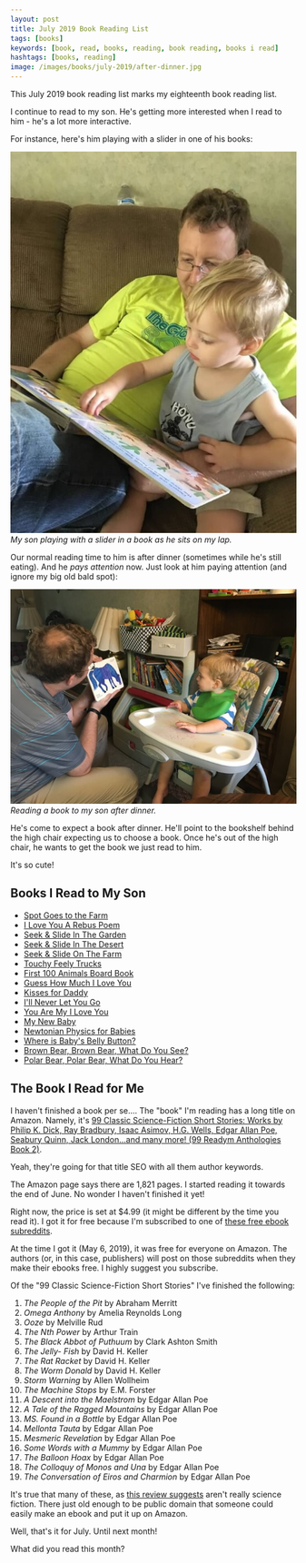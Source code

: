 ```yaml
---
layout: post
title: July 2019 Book Reading List
tags: [books]
keywords: [book, read, books, reading, book reading, books i read]
hashtags: [books, reading]
image: /images/books/july-2019/after-dinner.jpg
---
```


This July 2019 book reading list marks my eighteenth book reading list.

I continue to read to my son. He's getting more interested when I read to him - he's a lot more interactive.

For instance, here's him playing with a slider in one of his books:

![My son playing with a slider in a book as he sits on my lap.](/images/books/july-2019/on-the-couch.jpg)
*My son playing with a slider in a book as he sits on my lap.*

Our normal reading time to him is after dinner (sometimes while he's still eating).  And he *pays attention* now. Just look at him paying attention (and ignore my big old bald spot):

![Reading a book to my son after dinner.](/images/books/july-2019/after-dinner.jpg)
*Reading a book to my son after dinner.*

He's come to expect a book after dinner. He'll point to the bookshelf behind the high chair expecting us to choose a book. Once he's out of the high chair, he wants to get the book we just read to him.

It's so cute!

## Books I Read to My Son

* [Spot Goes to the Farm](https://www.abebooks.com/products/isbn/9780399214349/30349427765)
* [I Love You A Rebus Poem](https://www.abebooks.com/products/isbn/9780590376570/30315670864)
* [Seek & Slide In The Garden](https://www.abebooks.com/products/isbn/9781582096520/30327599773)
* [Seek & Slide In The Desert](https://www.abebooks.com/products/isbn/9780760766880/22760515092)
* [Seek & Slide On The Farm](https://www.abebooks.com/products/isbn/9780760731536/30260329474)
* [Touchy Feely Trucks](https://www.abebooks.com/products/isbn/9780746051832/22476395840)
* [First 100 Animals Board Book](https://www.abebooks.com/products/isbn/9780312496760/30314329516)
* [Guess How Much I Love You](https://www.abebooks.com/products/isbn/9780763642648/30162913584)
* [Kisses for Daddy](https://www.abebooks.com/products/isbn/9781921049309/30139041583)
* [I'll Never Let You Go](https://www.abebooks.com/products/isbn/9781492602743/22638593253)
* [You Are My I Love You](https://www.abebooks.com/products/isbn/9780399233920/22702856751)
* [My New Baby](https://www.abebooks.com/products/isbn/9781846432767/30314880373)
* [Newtonian Physics for Babies](https://www.abebooks.com/products/isbn/9781492656203/30387774532)
* [Where is Baby's Belly Button?](https://www.abebooks.com/products/isbn/9780689835605/22619578226)
* [Brown Bear, Brown Bear, What Do You See?](https://www.abebooks.com/products/isbn/9780805047905/30385096935)
* [Polar Bear, Polar Bear, What Do You Hear?](https://www.abebooks.com/products/isbn/9780312513467/22848160359)

## The Book I Read for Me

I haven't finished a book per se.... The "book" I'm reading has a long title on Amazon. Namely, it's [99 Classic Science-Fiction Short Stories: Works by Philip K. Dick, Ray Bradbury, Isaac Asimov, H.G. Wells, Edgar Allan Poe, Seabury Quinn, Jack London...and many more! (99 Readym Anthologies Book 2)](https://www.amazon.com/gp/product/B07RKSDTFP/?tag=hendrixjoseph-20).

Yeah, they're going for that title SEO with all them author keywords.

The Amazon page says there are 1,821 pages. I started reading it towards the end of June. No wonder I haven't finished it yet!

Right now, the price is set at $4.99 (it might be different by the time you read it). I got it for free because I'm subscribed to one of [these free ebook subreddits](https://old.reddit.com/r/FreeEBOOKS+KindleFreebies/).

At the time I got it (May 6, 2019), it was free for everyone on Amazon. The authors (or, in this case, publishers) will post on those subreddits when they make their ebooks free. I highly suggest you subscribe.

Of the "99 Classic Science-Fiction Short Stories" I've finished the following:

1. *The People of the Pit* by Abraham Merritt
2. *Omega Anthony* by Amelia Reynolds Long
3. *Ooze* by Melville Rud
4. *The Nth Power* by Arthur Train
5. *The Black Abbot of Puthuum* by Clark Ashton Smith
6. *The Jelly- Fish* by David H. Keller
7. *The Rat Racket* by David H. Keller
8. *The Worm Donald* by David H. Keller
9. *Storm Warning* by Allen Wollheim
10. *The Machine Stops* by E.M. Forster
11. *A Descent into the Maelstrom* by Edgar Allan Poe
12. *A Tale of the Ragged Mountains* by Edgar Allan Poe
13. *MS. Found in a Bottle* by Edgar Allan Poe
14. *Mellonta Tauta* by Edgar Allan Poe
15. *Mesmeric Revelation* by Edgar Allan Poe
16. *Some Words with a Mummy* by Edgar Allan Poe
17. *The Balloon Hoax* by Edgar Allan Poe
18. *The Colloquy of Monos and Una* by Edgar Allan Poe
19. *The Conversation of Eiros and Charmion* by Edgar Allan Poe

It's true that many of these, as [this review suggests](https://www.amazon.com/gp/customer-reviews/R2T9RXEXZ067U/?tag=hendrixjoseph-20) aren't really science fiction. There just old enough to be public domain that someone could easily make an ebook and put it up on Amazon.

Well, that's it for July. Until next month!

What did you read this month?